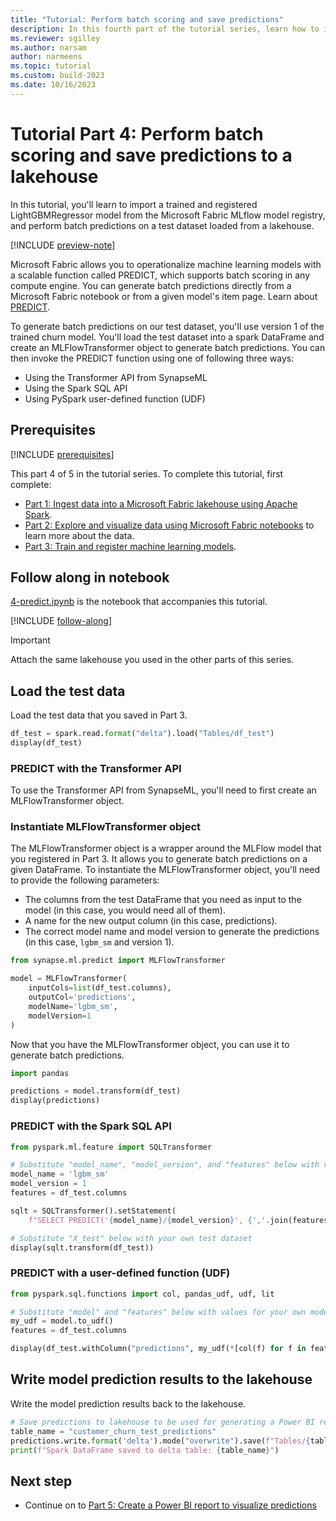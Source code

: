 ```yaml
---
title: "Tutorial: Perform batch scoring and save predictions"
description: In this fourth part of the tutorial series, learn how to import a trained and registered model and perform batch predictions on a test dataset.
ms.reviewer: sgilley
ms.author: narsam
author: narmeens
ms.topic: tutorial
ms.custom: build-2023
ms.date: 10/16/2023
---
```


# Tutorial Part 4: Perform batch scoring and save predictions to a lakehouse

In this tutorial, you'll learn to import a trained and registered LightGBMRegressor model from the Microsoft Fabric MLflow model registry, and perform batch predictions on a test dataset loaded from a lakehouse.

[!INCLUDE [preview-note](../includes/preview-note.md)]

Microsoft Fabric allows you to operationalize machine learning models with a scalable function called PREDICT, which supports batch scoring in any compute engine. You can generate batch predictions directly from a Microsoft Fabric notebook or from a given model's item page. Learn about [PREDICT](https://aka.ms/fabric-predict).  

To generate batch predictions on our test dataset, you'll use version 1 of the trained churn model. You'll load the test dataset into a spark DataFrame and create an MLFlowTransformer object to generate batch predictions. You can then invoke the PREDICT function using one of following three ways: 

- Using the Transformer API from SynapseML
- Using the Spark SQL API
- Using PySpark user-defined function (UDF)

## Prerequisites

[!INCLUDE [prerequisites](./includes/prerequisites.md)]

This part 4 of 5 in the tutorial series. To complete this tutorial, first complete:

* [Part 1: Ingest data into a Microsoft Fabric lakehouse using Apache Spark](tutorial-data-science-ingest-data.md).  
* [Part 2: Explore and visualize data using Microsoft Fabric notebooks](tutorial-data-science-explore-notebook.md) to learn more about the data.
* [Part 3: Train and register machine learning models](tutorial-data-science-train-models.md).

## Follow along in notebook

[4-predict.ipynb](https://github.com/microsoft/fabric-samples/blob/main/docs-samples/data-science/data-science-tutorial/05-perform-batch-scoring-and-save-predictions-to-lakehouse.ipynb) is the notebook that accompanies this tutorial.

[!INCLUDE [follow-along](./includes/follow-along.md)]

> [!IMPORTANT]
> Attach the same lakehouse you used in the other parts of this series.

<!-- nbstart https://raw.githubusercontent.com/sdgilley/fabric-samples/sdg-new-happy-path/docs-samples/data-science/data-science-tutorial/4-predict.ipynb -->

## Load the test data

Load the test data that you saved in Part 3.


```python
df_test = spark.read.format("delta").load("Tables/df_test")
display(df_test)
```

### PREDICT with the Transformer API

To use the Transformer API from SynapseML, you'll need to first create an MLFlowTransformer object.

### Instantiate MLFlowTransformer object

The MLFlowTransformer object is a wrapper around the MLFlow model that you registered in Part 3. It allows you to generate batch predictions on a given DataFrame. To instantiate the MLFlowTransformer object, you'll need to provide the following parameters:

- The columns from the test DataFrame that you need as input to the model (in this case, you would need all of them).
- A name for the new output column (in this case, predictions).
- The correct model name and model version to generate the predictions (in this case, `lgbm_sm` and version 1).


```python
from synapse.ml.predict import MLFlowTransformer

model = MLFlowTransformer(
    inputCols=list(df_test.columns),
    outputCol='predictions',
    modelName='lgbm_sm',
    modelVersion=1
)
```

Now that you have the MLFlowTransformer object, you can use it to generate batch predictions.


```python
import pandas

predictions = model.transform(df_test)
display(predictions)
```

### PREDICT with the Spark SQL API


```python
from pyspark.ml.feature import SQLTransformer 

# Substitute "model_name", "model_version", and "features" below with values for your own model name, model version, and feature columns
model_name = 'lgbm_sm'
model_version = 1
features = df_test.columns

sqlt = SQLTransformer().setStatement( 
    f"SELECT PREDICT('{model_name}/{model_version}', {','.join(features)}) as predictions FROM __THIS__")

# Substitute "X_test" below with your own test dataset
display(sqlt.transform(df_test))
```

### PREDICT with a user-defined function (UDF)


```python
from pyspark.sql.functions import col, pandas_udf, udf, lit

# Substitute "model" and "features" below with values for your own model name and feature columns
my_udf = model.to_udf()
features = df_test.columns

display(df_test.withColumn("predictions", my_udf(*[col(f) for f in features])))
```

## Write model prediction results to the lakehouse

Write the model prediction results back to the lakehouse.  


```python
# Save predictions to lakehouse to be used for generating a Power BI report
table_name = "customer_churn_test_predictions"
predictions.write.format('delta').mode("overwrite").save(f"Tables/{table_name}")
print(f"Spark DataFrame saved to delta table: {table_name}")
```

<!-- nbend -->


## Next step

- Continue on to [Part 5: Create a Power BI report to visualize predictions](tutorial-data-science-create-report.md)
